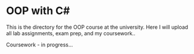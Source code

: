 # OOP with C#
This is the directory for the OOP course at the university. Here I will upload all lab assignments, exam prep, and my coursework..

Coursework - in progress...